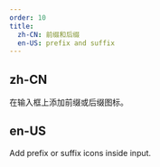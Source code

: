 ```yaml
---
order: 10
title:
  zh-CN: 前缀和后缀
  en-US: prefix and suffix
---
```


## zh-CN

在输入框上添加前缀或后缀图标。

## en-US

Add prefix or suffix icons inside input.
